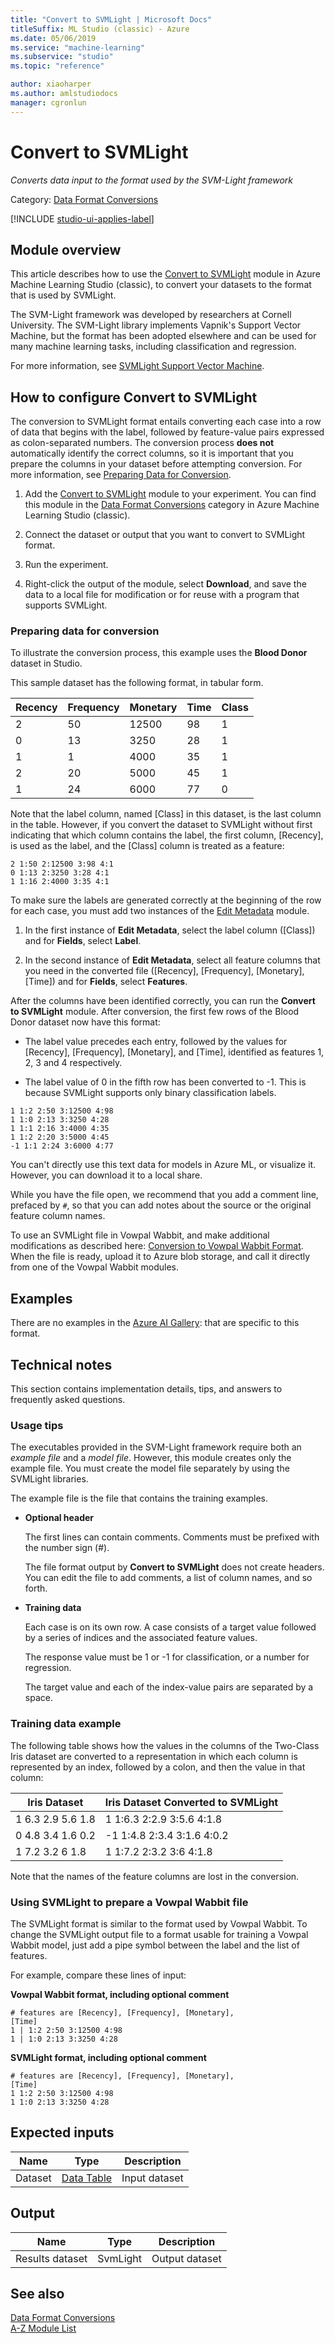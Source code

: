 ```yaml
---
title: "Convert to SVMLight | Microsoft Docs"
titleSuffix: ML Studio (classic) - Azure
ms.date: 05/06/2019
ms.service: "machine-learning"
ms.subservice: "studio"
ms.topic: "reference"

author: xiaoharper
ms.author: amlstudiodocs
manager: cgronlun
---
```

# Convert to SVMLight
*Converts data input to the format used by the SVM-Light framework*  
  
 Category: [Data Format Conversions](data-format-conversions.md)  

[!INCLUDE [studio-ui-applies-label](../includes/studio-ui-applies-label.md)]
  
## Module overview  
 
This article describes how to use the [Convert to SVMLight](convert-to-svmlight.md) module in Azure Machine Learning Studio (classic), to convert your datasets to the format that is used by SVMLight. 

The SVM-Light framework was developed by researchers at Cornell University. The SVM-Light library implements Vapnik's Support Vector Machine, but the format has been adopted elsewhere and can be used for many machine learning tasks, including classification and regression.  
  
For more information, see [SVMLight Support Vector Machine](https://svmlight.joachims.org/).  
  
## How to configure Convert to SVMLight  

The conversion to SVMLight format entails converting each case into a row of data that begins with the label, followed by feature-value pairs expressed as colon-separated numbers. The conversion process **does not** automatically identify the correct columns, so it is important that you prepare the columns in your dataset before attempting conversion. For more information, see [Preparing Data for Conversion](#bkmk_PreparingData). 
    
1. Add the [Convert to SVMLight](convert-to-svmlight.md) module to your experiment. You can find this module in the [Data Format Conversions](data-format-conversions.md) category in Azure Machine Learning Studio (classic). 

2. Connect the dataset or output that you want to convert to SVMLight format.

3. Run the experiment.

4. Right-click the output of the module, select **Download**, and save the data to a local file for modification or for reuse with a program that supports SVMLight.

### <a name="bkmk_PreparingData"></a>Preparing data for conversion

To illustrate the conversion process, this example uses the **Blood Donor** dataset in Studio. 

This sample dataset has the following format, in tabular form.  
  
|Recency|Frequency|Monetary|Time|Class|  
|-|-|-|-|-|  
|2|50|12500|98|1|  
|0|13|3250|28|1|  
|1|1|4000|35|1|  
|2|20|5000|45|1|  
 |1|24|6000|77|0|  
  
Note that the label column, named [Class] in this dataset, is the last column in the table. However, if you convert the dataset to SVMLight without first indicating that which column contains the label, the first column, [Recency], is used as the label, and the [Class] column is treated as a feature:  
  
<code>2 1:50 2:12500 3:98 4:1</code>  
<code>0 1:13 2:3250 3:28 4:1</code>   
<code>1 1:16 2:4000 3:35 4:1</code>  
  
To make sure the labels are generated correctly at the beginning of the row for each case, you must add two instances of the [Edit Metadata](edit-metadata.md) module.  
  
1. In the first instance of **Edit Metadata**, select the label column ([Class]) and for **Fields**, select **Label**.  
  
2. In the second instance of **Edit Metadata**, select all feature columns that you need in the converted file ([Recency], [Frequency], [Monetary], [Time]) and for **Fields**, select **Features**.  
  
After the columns have been identified correctly, you can run the **Convert to SVMLight** module. After conversion, the first few rows of the Blood Donor dataset now have this format: 

- The label value precedes each entry, followed by the values for [Recency], [Frequency], [Monetary], and [Time], identified as features 1, 2, 3 and 4 respectively.  
  
- The label value of 0 in the fifth row has been converted to -1. This is because SVMLight supports only binary classification labels.   
  
<code>1 1:2 2:50 3:12500 4:98</code>   
<code>1 1:0 2:13 3:3250 4:28</code>   
<code>1 1:1 2:16 3:4000 4:35</code>  
<code>1 1:2 2:20 3:5000 4:45</code>   
<code>-1 1:1 2:24 3:6000 4:77</code>   

You can't directly use this text data for models in Azure ML, or visualize it. However, you can download it to a local share. 

While you have the file open, we recommend that you add a comment line, prefaced by <code>#</code>, so that you can add notes about the source or the original feature column names. 

To use an SVMLight file in Vowpal Wabbit, and make additional modifications as described here: [Conversion to Vowpal Wabbit Format](#bkmk_VWConvert). When the file is ready, upload it to Azure blob storage, and call it directly from one of the Vowpal Wabbit modules.

## Examples  

There are no examples in the [Azure AI Gallery](https://gallery.azure.ai/): that are specific to this format.
  
## Technical notes

This section contains implementation details, tips, and answers to frequently asked questions.

### Usage tips

The executables provided in the SVM-Light framework require both an *example file* and a *model file*. However, this module creates only the example file. You must create the model file separately by using the SVMLight libraries.  
  
The example file is the file that contains the training examples.  
  
-   **Optional header**  
  
     The first lines can contain comments. Comments must be prefixed with the number sign (#).  
  
     The file format output by **Convert to SVMLight** does not create headers. You can edit the file to add comments, a list of column names, and so forth.  
  
-   **Training data**  
  
     Each case is on its own row. A case consists of a target value followed by a series of indices and the associated feature values.  
  
     The response value must be 1 or -1 for classification, or a number for regression.  
  
     The target value and each of the index-value pairs are separated by a space.  
  
### Training data example

The following table shows how the values in the columns of the Two-Class Iris dataset are converted to a representation in which each column is represented by an index, followed by a colon, and then the value in that column:  
  
|Iris Dataset|Iris Dataset Converted to SVMLight|  
|------------------|----------------------------------------|  
|1 6.3 2.9 5.6 1.8|1 1:6.3 2:2.9 3:5.6 4:1.8|  
|0 4.8 3.4 1.6 0.2|-1 1:4.8 2:3.4 3:1.6 4:0.2|  
|1 7.2 3.2 6 1.8|1 1:7.2 2:3.2 3:6 4:1.8|  
  
 Note that the names of the feature columns are lost in the conversion.  
  
### <a name ="bkmk_VWConvert"></a>Using SVMLight to prepare a Vowpal Wabbit file
  
The SVMLight format is similar to the format used by Vowpal Wabbit. To change the SVMLight output file to a format usable for training a Vowpal Wabbit model, just add a pipe symbol between the label and the list of features.  
  
For example, compare these lines of input:  
  
**Vowpal Wabbit format, including optional comment**  
  
<code># features are [Recency], [Frequency], [Monetary], [Time]</code>  
<code>1 &#124; 1:2 2:50 3:12500 4:98</code>   
<code>1 &#124; 1:0 2:13 3:3250 4:28</code> 
  
**SVMLight format, including optional comment**  
  
<code># features are [Recency], [Frequency], [Monetary], [Time]</code>  
<code>1 1:2 2:50 3:12500 4:98</code>   
<code>1 1:0 2:13 3:3250 4:28</code>  
  
##  Expected inputs  
  
|Name|Type|Description|  
|----------|----------|-----------------|  
|Dataset|[Data Table](data-table.md)|Input dataset|  
  
##  Output  
  
|Name|Type|Description|  
|----------|----------|-----------------|  
|Results dataset|SvmLight|Output dataset|  
  
## See also  
 [Data Format Conversions](data-format-conversions.md)   
 [A-Z Module List](a-z-module-list.md)
